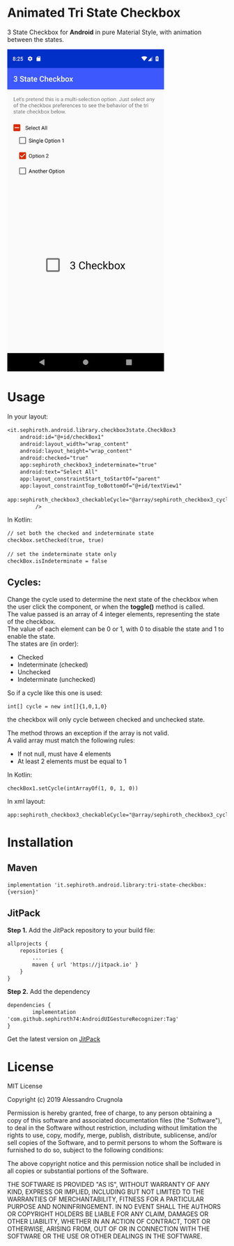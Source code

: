 # Animated Tri State Checkbox
3 State Checkbox for **Android** in pure Material Style, with animation between the states.

<img src="./art/checkbox.gif" width="360" height="740" />

# Usage

In your layout:

    <it.sephiroth.android.library.checkbox3state.CheckBox3
        android:id="@+id/checkBox1"
        android:layout_width="wrap_content"
        android:layout_height="wrap_content"
        android:checked="true"
        app:sephiroth_checkbox3_indeterminate="true"
        android:text="Select All"
        app:layout_constraintStart_toStartOf="parent"
        app:layout_constraintTop_toBottomOf="@+id/textView1"
        app:sephiroth_checkbox3_checkableCycle="@array/sephiroth_checkbox3_cycleIndeterminate"
             />


In Kotlin:

    // set both the checked and indeterminate state
    checkbox.setChecked(true, true)

    // set the indeterminate state only
    checkBox.isIndeterminate = false


## Cycles:

Change the cycle used to determine the next state of the checkbox when the user click the component, or when the **toggle()** method is called.<br />
The value passed is an array of 4 integer elements, representing the state of the checkbox.<br />
The value of each element can be 0 or 1, with 0 to disable the state and 1 to enable the state.<br />
The states are (in order):

- Checked
- Indeterminate (checked)
- Unchecked
- Indeterminate (unchecked)
     
So if a cycle like this one is used:

    int[] cycle = new int[]{1,0,1,0}

the checkbox will only cycle between checked and unchecked state.<br />

The method throws an exception if the array is not valid.<br />
A valid array must match the following rules:
- If not null, must have 4 elements
- At least 2 elements must be equal to 1

In Kotlin:
    
    checkBox1.setCycle(intArrayOf(1, 0, 1, 0))

In xml layout:

    app:sephiroth_checkbox3_checkableCycle="@array/sephiroth_checkbox3_cycleCheckedUncheckedOnly"

# Installation

## Maven

    implementation 'it.sephiroth.android.library:tri-state-checkbox:{version}'


## JitPack

**Step 1.** Add the JitPack repository to your build file:

	allprojects {
		repositories {
			...
			maven { url 'https://jitpack.io' }
		}
	}

**Step 2.** Add the dependency

	dependencies {
	        implementation 'com.github.sephiroth74:AndroidUIGestureRecognizer:Tag'
	}

Get the latest version  on [JitPack](https://jitpack.io/#sephiroth74/Tri-State-Checkbox)


# License

MIT License

Copyright (c) 2019 Alessandro Crugnola

Permission is hereby granted, free of charge, to any person obtaining a copy
of this software and associated documentation files (the "Software"), to deal
in the Software without restriction, including without limitation the rights
to use, copy, modify, merge, publish, distribute, sublicense, and/or sell
copies of the Software, and to permit persons to whom the Software is
furnished to do so, subject to the following conditions:

The above copyright notice and this permission notice shall be included in all
copies or substantial portions of the Software.

THE SOFTWARE IS PROVIDED "AS IS", WITHOUT WARRANTY OF ANY KIND, EXPRESS OR
IMPLIED, INCLUDING BUT NOT LIMITED TO THE WARRANTIES OF MERCHANTABILITY,
FITNESS FOR A PARTICULAR PURPOSE AND NONINFRINGEMENT. IN NO EVENT SHALL THE
AUTHORS OR COPYRIGHT HOLDERS BE LIABLE FOR ANY CLAIM, DAMAGES OR OTHER
LIABILITY, WHETHER IN AN ACTION OF CONTRACT, TORT OR OTHERWISE, ARISING FROM,
OUT OF OR IN CONNECTION WITH THE SOFTWARE OR THE USE OR OTHER DEALINGS IN THE
SOFTWARE.
